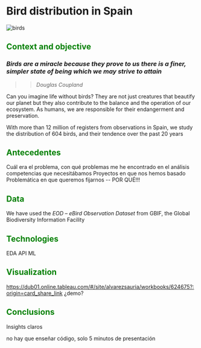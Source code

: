 # Bird distribution in Spain
![birds](http://www.whatiscalled.com/content_images/birds_903346687.png)

## <span style="color:green"> Context and objective </span>
### *Birds are a miracle because they prove to us there is a finer, simpler state of being which we may strive to attain*
>> *Douglas Coupland*

Can you imagine life without birds?
They are not just creatures that beautify our planet but they also contribute to the balance and the operation of our ecosystem. 
As humans, we are responsible for their endangerment and preservation.

With more than 12 million of registers from observations in Spain, we study the distribution of 604 birds, and their tendence over the past 20 years

## <span style="color:green"> Antecedentes </span>
Cuál era el problema, con qué problemas me he encontrado en el análisis
competencias que necesitábamos
Proyectos en que nos hemos basado
Problemática en que queremos fijarnos -- POR QUÉ!!!


## <span style="color:green"> Data </span>
We have used the *EOD – eBird Observation Dataset* from GBIF, the Global Biodiversity Information Facility

## <span style="color:green"> Technologies </span>
EDA 
API
ML

## <span style="color:green"> Visualization </span>
https://dub01.online.tableau.com/#/site/alvarezsauria/workbooks/624675?:origin=card_share_link
¿demo?

## <span style="color:green"> Conclusions </span>
Insights claros

no hay que enseñar código, solo 5 minutos de presentación



